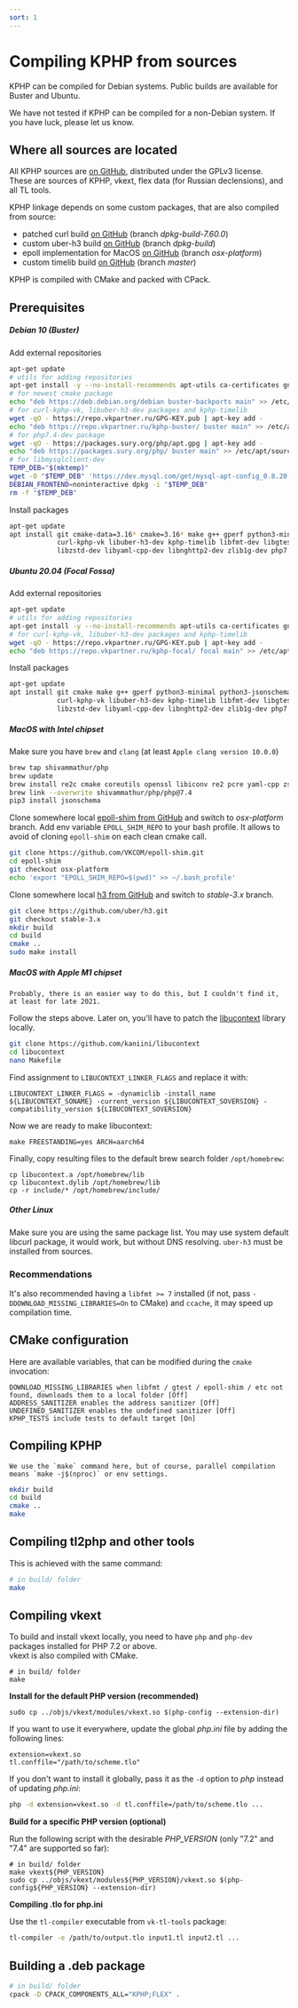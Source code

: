 ```yaml
---
sort: 1
---
```


# Compiling KPHP from sources

KPHP can be compiled for Debian systems. Public builds are available for Buster and Ubuntu.

We have not tested if KPHP can be compiled for a non-Debian system. If you have luck, please let us know.


## Where all sources are located

All KPHP sources are [on GitHub]({{site.url_github_kphp}}), distributed under the GPLv3 license.  
These are sources of KPHP, vkext, flex data (for Russian declensions), and all TL tools.

KPHP linkage depends on some custom packages, that are also compiled from source:
* patched curl build [on GitHub]({{site.url_package_curl}}) (branch *dpkg-build-7.60.0*)
* custom uber-h3 build [on GitHub]({{site.url_package_h3}}) (branch *dpkg-build*)
* epoll implementation for MacOS [on GitHub]({{site.url_package_epoll_shim}}) (branch *osx-platform*)
* custom timelib build [on GitHub]({{site.url_package_timelib}}) (branch *master*)

KPHP is compiled with CMake and packed with CPack.


## Prerequisites


##### Debian 10 (Buster)
Add external repositories 
```bash
apt-get update
# utils for adding repositories
apt-get install -y --no-install-recommends apt-utils ca-certificates gnupg wget lsb-release
# for newest cmake package
echo "deb https://deb.debian.org/debian buster-backports main" >> /etc/apt/sources.list
# for curl-kphp-vk, libuber-h3-dev packages and kphp-timelib
wget -qO - https://repo.vkpartner.ru/GPG-KEY.pub | apt-key add -
echo "deb https://repo.vkpartner.ru/kphp-buster/ buster main" >> /etc/apt/sources.list 
# for php7.4-dev package
wget -qO - https://packages.sury.org/php/apt.gpg | apt-key add -
echo "deb https://packages.sury.org/php/ buster main" >> /etc/apt/sources.list.d/php.list 
# for libmysqlclient-dev
TEMP_DEB="$(mktemp)"
wget -O "$TEMP_DEB" 'https://dev.mysql.com/get/mysql-apt-config_0.8.20-1_all.deb'
DEBIAN_FRONTEND=noninteractive dpkg -i "$TEMP_DEB"
rm -f "$TEMP_DEB"
```
Install packages
```bash
apt-get update
apt install git cmake-data=3.16* cmake=3.16* make g++ gperf python3-minimal python3-jsonschema \
            curl-kphp-vk libuber-h3-dev kphp-timelib libfmt-dev libgtest-dev libgmock-dev libre2-dev libpcre3-dev \
            libzstd-dev libyaml-cpp-dev libnghttp2-dev zlib1g-dev php7.4-dev libmysqlclient-dev libnuma-dev
```


##### Ubuntu 20.04 (Focal Fossa)
Add external repositories
```bash
apt-get update
# utils for adding repositories
apt-get install -y --no-install-recommends apt-utils ca-certificates gnupg wget
# for curl-kphp-vk, libuber-h3-dev packages and kphp-timelib
wget -qO - https://repo.vkpartner.ru/GPG-KEY.pub | apt-key add -
echo "deb https://repo.vkpartner.ru/kphp-focal/ focal main" >> /etc/apt/sources.list
```
Install packages
```bash
apt-get update
apt install git cmake make g++ gperf python3-minimal python3-jsonschema \
            curl-kphp-vk libuber-h3-dev kphp-timelib libfmt-dev libgtest-dev libgmock-dev libre2-dev libpcre3-dev \
            libzstd-dev libyaml-cpp-dev libnghttp2-dev zlib1g-dev php7.4-dev libmysqlclient-dev libnuma-dev
```


##### MacOS with Intel chipset
Make sure you have `brew` and `clang` (at least `Apple clang version 10.0.0`)
```bash
brew tap shivammathur/php
brew update
brew install re2c cmake coreutils openssl libiconv re2 pcre yaml-cpp zstd googletest shivammathur/php/php@7.4
brew link --overwrite shivammathur/php/php@7.4
pip3 install jsonschema
```
Clone somewhere local [epoll-shim from GitHub]({{site.url_package_epoll_shim}}) and switch to *osx-platform* branch.
Add env variable `EPOLL_SHIM_REPO` to your bash profile. It allows to avoid of cloning `epoll-shim` on each clean cmake call.
```bash
git clone https://github.com/VKCOM/epoll-shim.git
cd epoll-shim
git checkout osx-platform
echo 'export "EPOLL_SHIM_REPO=$(pwd)" >> ~/.bash_profile'
```

Clone somewhere local [h3 from GitHub]({{site.url_package_h3_mac}}) and switch to *stable-3.x* branch.
```bash
git clone https://github.com/uber/h3.git
git checkout stable-3.x
mkdir build
cd build
cmake ..
sudo make install
```

##### MacOS with Apple M1 chipset

```note
Probably, there is an easier way to do this, but I couldn't find it, at least for late 2021.
```

Follow the steps above. Later on, you'll have to patch the [libucontext](https://github.com/kaniini/libucontext) library locally.
```bash
git clone https://github.com/kaniini/libucontext
cd libucontext
nano Makefile
```
Find assignment to `LIBUCONTEXT_LINKER_FLAGS` and replace it with:
```text
LIBUCONTEXT_LINKER_FLAGS = -dynamiclib -install_name ${LIBUCONTEXT_SONAME} -current_version ${LIBUCONTEXT_SOVERSION} -compatibility_version ${LIBUCONTEXT_SOVERSION}
```
Now we are ready to make libucontext:
```
make FREESTANDING=yes ARCH=aarch64
```
Finally, copy resulting files to the default brew search folder `/opt/homebrew`:
```
cp libucontext.a /opt/homebrew/lib
cp libucontext.dylib /opt/homebrew/lib
cp -r include/* /opt/homebrew/include/
```


##### Other Linux
Make sure you are using the same package list. You may use system default libcurl package, it would work, but without DNS resolving. `uber-h3` must be installed from sources.


### Recommendations
It's also recommended having a `libfmt >= 7` installed (if not, pass `-DDOWNLOAD_MISSING_LIBRARIES=On` to CMake) and `ccache`, it may speed up compilation time.  


## CMake configuration

Here are available variables, that can be modified during the `cmake` invocation:
```
DOWNLOAD_MISSING_LIBRARIES when libfmt / gtest / epoll-shim / etc not found, downloads them to a local folder [Off]
ADDRESS_SANITIZER enables the address sanitizer [Off]
UNDEFINED_SANITIZER enables the undefined sanitizer [Off]
KPHP_TESTS include tests to default target [On]
```


## Compiling KPHP

```note
We use the `make` command here, but of course, parallel compilation means `make -j$(nproc)` or env settings.
```

```bash
mkdir build
cd build
cmake ..
make
```


## Compiling tl2php and other tools

This is achieved with the same command:
```bash 
# in build/ folder
make
```


## Compiling vkext

To build and install vkext locally, you need to have `php` and `php-dev` packages installed for PHP 7.2 or above.  
vkext is also compiled with CMake.

```
# in build/ folder
make
```

**Install for the default PHP version (recommended)**

```
sudo cp ../objs/vkext/modules/vkext.so $(php-config --extension-dir)
```

If you want to use it everywhere, update the global *php.ini* file by adding the following lines:
```
extension=vkext.so
tl.conffile="/path/to/scheme.tlo"
```

If you don't want to install it globally, pass it as the `-d` option to *php* instead of updating *php.ini*:
```bash
php -d extension=vkext.so -d tl.conffile=/path/to/scheme.tlo ...
```  

**Build for a specific PHP version (optional)**

Run the following script with the desirable *PHP_VERSION* (only "7.2" and "7.4" are supported so far):
```
# in build/ folder
make vkext${PHP_VERSION}
sudo cp ../objs/vkext/modules${PHP_VERSION}/vkext.so $(php-config${PHP_VERSION} --extension-dir)
```

**Compiling .tlo for php.ini**

Use the `tl-compiler` executable from `vk-tl-tools` package:
```bash
tl-compiler -e /path/to/output.tlo input1.tl input2.tl ...
```


## Building a .deb package

```bash
# in build/ folder
cpack -D CPACK_COMPONENTS_ALL="KPHP;FLEX" .
```
